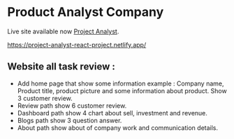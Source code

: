 # Product Analyst Company

Live site available now [Project Analyst](https://project-analyst-react-project.netlify.app/).

https://project-analyst-react-project.netlify.app/

## Website all task review :

* Add home page that show some information example : Company name, Product title, product picture and some information about product. Show 3 customer review.
* Review path show 6 customer review.
* Dashboard path show 4 chart about sell, investment and revenue.
* Blogs path show 3 question answer.
* About path show about of company work and communication details.